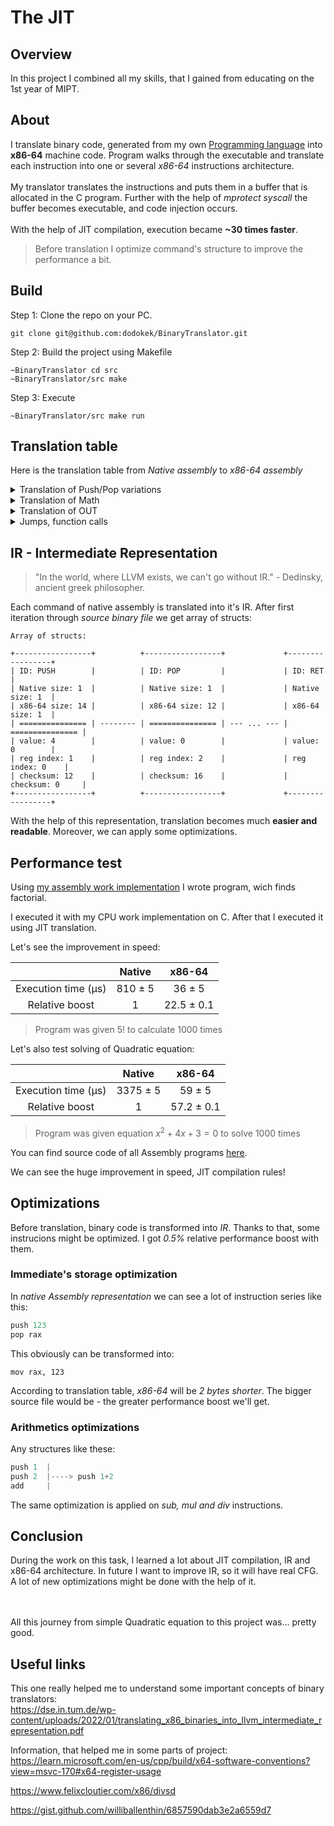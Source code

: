 # The JIT 

## Overview
In this project I combined all my skills, that I gained from educating on the 1st year of MIPT. 

## About

I translate binary code, generated from my own <a href="https://github.com/dodokek/ProgrammingLanguage">Programming language</a> into **x86-64** machine code. Program walks through the executable and translate each instruction into one or several *x86-64* instructions architecture. <br><br> My translator translates the instructions and puts them in a buffer that is allocated in the C program. Further with the help of *mprotect syscall* the buffer becomes executable, and code injection occurs.
<br><br>
With the help of JIT compilation, execution became **~30 times faster**.

> Before translation I optimize command's structure to improve the performance a bit. 

## Build

Step 1: Clone the repo on your PC.

~~~
git clone git@github.com:dodokek/BinaryTranslator.git
~~~

Step 2: Build the project using Makefile

~~~
~BinaryTranslator cd src
~BinaryTranslator/src make
~~~

Step 3: Execute

~~~
~BinaryTranslator/src make run
~~~





## Translation table

Here is the translation table from *Native assembly* to *x86-64 assembly*


<details>
<summary>Translation of Push/Pop variations</summary>

|   Native       | x86-64      |  
| ------         | :---------------: | 
| ``` Push Num  ```     | <p style="text-align: left;"> ``` mov rsi, 0x1ff0...00 (double)  ``` <br> ``` push rsi ```   </p>          |  
|``` Push reg  ```     | <p style="text-align: left;">  ``` push r_x  ```   </p>           |
|``` Push [ Num ]  ```    | <p style="text-align: left;">  ``` mov rdi, [r10 + Num] ``` <br>  ```push rdi  ```    </p>          |
| ``` Push [ r_x ]  ```     | <p style="text-align: left;">  ``` mov [r10 + r_x]    ```   </p>  |
| ``` Push [ Num + r_x ] ```       | <p style="text-align: left;">  ``` add r10, r_x <br> mov rdi, [r10 + Num] ``` <br> ``` sub r10, r_x``` <br> ``` push rdi ``` </p>|
| ``` Pop r_x ```        | <p style="text-align: left;"> ``` pop r_x  ```   </p>          |
|``` Pop [ r_x ]  ```     | <p style="text-align: left;"> ``` pop rdi <br> mov [r10 + r_x], rdi   ```   </p>         |
| ```Pop [Num + r_x]  ```     | <p style="text-align: left;"> ``` pop rdi ```<br> ```add r10, r_x <br> mov [r10 + Num], rdi <br> sub r10, r_x  ```  </p>        |

> **r10** register is used as pointer to begin of *guest-memory*.
</details>


<details>
<summary>Translation of Math</summary>

|   Native       | x86-64      |  
| ------         | :---------------: | 
|``` Add  ```      | ``` addpd xmm0, xmm1  ```     |
|``` Sub  ```      | ``` subpd xmm0, xmm1  ```     |
|``` Mul  ```      | ``` mulpd xmm0, xmm1  ```     |
|``` Div   ```     | ``` divpd xmm0, xmm1  ```     |
|``` Sqr   ```     | ``` sqrtpd xmm0, xmm1 ```     |

> This operations are followed with moving values from stack to xmm1, xmm0 registers.
</details>

<details>
<summary>Translation of OUT</summary>
In native assembly <b>OUT</b> command pops the value from stack and prints it on the screen using <b>printf from STL</b>. 
<br>
<br>
In x86-64 I will call printf function to print one double number using the same printf from STL. The only difference - the stack should be aligned and data stored in specific registers

~~~C++
mov xmm0, [rsp]

push r10
pusha

mov rbp, rsp
and rsp, -16 // aligning stack

call DoublePrint // wrapper for standart printf

mov rsp, rbp

popa
pop r10

~~~

</details>


<details>
<summary>Jumps, function calls</summary>

Jump, Call, Ret are translated straightforward:
|   Native       | x86-64      |  
| ------         | :---------------: | 
|``` Jmp <32b rel. ptr.>  ```      |  ```jmp <32b rel. ptr.> ```      |
|``` Call <32b rel. ptr.> ```       |  ```call <32b rel. ptr.>  ```     |
|``` Ret  ```      | ``` ret    ```   |

Conditional Jumps are also translated the same, but in Native assembly we also need to compare two values from stack. Comparison part:

~~~C++
mov xmm0, [rsp]
mov xmm1, [rsp+8]
add rsp, 16

ucomisd xmm0, xmm1
~~~

The rest translation of conditional jumps is the same with non-conditional jump.

</details>

## IR - Intermediate Representation

> "In the world, where LLVM exists, we can't go without IR." - Dedinsky, ancient greek philosopher.

Each command of native assembly is translated into it's IR. After first iteration through *source binary file* we get array of structs:

~~~
Array of structs:

+-----------------+          +-----------------+             +-----------------+ 
| ID: PUSH        |          | ID: POP         |             | ID: RET         |
| Native size: 1  |          | Native size: 1  |             | Native size: 1  |
| x86-64 size: 14 |          | x86-64 size: 12 |             | x86-64 size: 1  |
| =============== | -------- | =============== | --- ... --- | =============== | 
| value: 4        |          | value: 0        |             | value: 0        |
| reg index: 1    |          | reg index: 2    |             | reg index: 0    |
| checksum: 12    |          | checksum: 16    |             | checksum: 0     |
+-----------------+          +-----------------+             +-----------------+
~~~

With the help of this representation, translation becomes much **easier and readable**. Moreover, we can apply some optimizations.


## Performance test
Using <a href="https://githrsiub.com/dodokek/ProgrammingLanguage">my assembly work implementation</a> I wrote program, wich finds factorial. 

I executed it with my CPU work implementation on C. After that I executed it using JIT translation.

Let's see the improvement in speed:

|  | Native       | x86-64                 |  
| :------: | :------:  | :---------------: | 
| Execution time (μs) | 810 $\pm$ 5  | 36 $\pm$ 5                 |  
| Relative boost | 1       | 22.5 $\pm$ 0.1                |  

> Program was given $5!$ to calculate 1000 times 


Let's also test solving of Quadratic equation:


|  | Native       | x86-64                 |  
| :------: | :------:  | :---------------: | 
| Execution time (μs) | 3375 $\pm$ 5 | 59  $\pm$ 5 |  
| Relative boost | 1       | 57.2  $\pm$ 0.1   |  

> Program was given equation  $x^2 + 4x + 3 = 0$ to solve 1000 times

You can find source code of all Assembly programs <a href = "https://github.com/dodokek/Processor/tree/origin/examples">here</a>.


We can see the huge improvement in speed, JIT compilation rules!


## Optimizations

Before translation, binary code is transformed into *IR*. Thanks to that, some instrucions might be optimized. I got *0.5%* relative performance boost with them.

### Immediate's storage optimization
In *native Assembly representation* we can see a lot of instruction series like this:

~~~C++
push 123
pop rax
~~~

This obviously can be transformed into:

~~~
mov rax, 123
~~~

According to translation table, *x86-64* will be *2 bytes shorter*. The bigger source file would be - the greater performance boost we'll get.

### Arithmetics optimizations
Any structures like these:

~~~C++
push 1  |
push 2  |----> push 1+2
add     |
~~~

The same optimization is applied on *sub, mul and div* instructions.


## Conclusion

During the work on this task, I learned a lot about JIT compilation, IR and x86-64 architecture. In future I want to improve IR, so it will have real CFG. A lot of new optimizations might be done with the help of it. 

<br> <br> All this journey from simple Quadratic equation to this project was... pretty good. 


## Useful links


This one really helped me to understand some important concepts of binary translators: <br>
https://dse.in.tum.de/wp-content/uploads/2022/01/translating_x86_binaries_into_llvm_intermediate_representation.pdf  
  
  
Information, that helped me in some parts of project: <br>
https://learn.microsoft.com/en-us/cpp/build/x64-software-conventions?view=msvc-170#x64-register-usage

https://www.felixcloutier.com/x86/divsd

https://gist.github.com/williballenthin/6857590dab3e2a6559d7

